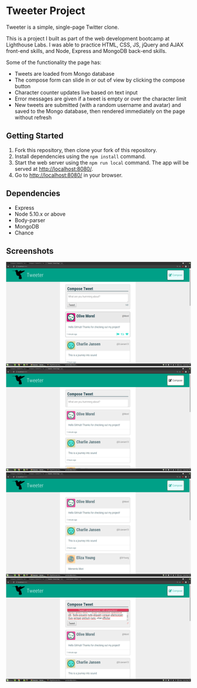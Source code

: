 # Tweeter Project

Tweeter is a simple, single-page Twitter clone.

This is a project I built as part of the web development bootcamp at Lighthouse Labs. I was able to practice HTML, CSS, JS, jQuery and AJAX front-end skills, and Node, Express and MongoDB back-end skills.

Some of the functionality the page has:
- Tweets are loaded from Mongo database
- The compose form can slide in or out of view by clicking the compose button
- Character counter updates live based on text input
- Error messages are given if a tweet is empty or over the character limit
- New tweets are submitted (with a random username and avatar) and saved
 to the Mongo database, then rendered immediately on the page without refresh

## Getting Started

1. Fork this repository, then clone your fork of this repository.
2. Install dependencies using the `npm install` command.
3. Start the web server using the `npm run local` command. The app will be served at <http://localhost:8080/>.
4. Go to <http://localhost:8080/> in your browser.

## Dependencies

- Express
- Node 5.10.x or above
- Body-parser
- MongoDB
- Chance

## Screenshots

!["Screenshot of Home page"](https://github.com/jordanyoungs/tweeter/blob/master/docs/Home.png?raw=true)
!["Screenshot during slide animation"](https://github.com/jordanyoungs/tweeter/blob/master/docs/Slide.png?raw=true)
!["Screenshot after slide, form is hidden"](https://github.com/jordanyoungs/tweeter/blob/master/docs/Slide2.png?raw=true)
!["Screenshot of Error message"](https://github.com/jordanyoungs/tweeter/blob/master/docs/Error.png?raw=true)
